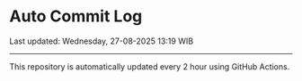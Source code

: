 # Auto Commit Log

Last updated: Wednesday, 27-08-2025 13:19 WIB

---

This repository is automatically updated every 2 hour using GitHub Actions.
